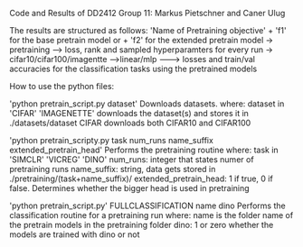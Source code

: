 Code and Results of DD2412 Group 11: Markus Pietschner and Caner Ulug

The results are structured as follows:
'Name of Pretraining objective' + 'f1' for the base pretrain model or + 'f2' for the extended pretrain model
-> pretraining
--> loss, rank and sampled hyperparamters for every run
-> cifar10/cifar100/imagentte
-->linear/mlp
---> losses and train/val accuracies for the classification tasks using the pretrained models

How to use the python files:

  'python pretrain_script.py dataset'
  Downloads datasets.
  where:
    dataset in 'CIFAR' 'IMAGENETTE'
    downloads the dataset(s) and stores it in ./datasets/dataset
    CIFAR downloads both CIFAR10 and CIFAR100

  'python pretrain_scripty.py task num_runs name_suffix extended_pretrain_head'
  Performs the pretraining routine
  where:
    task in 'SIMCLR' 'VICREG' 'DINO'
    num_runs: integer that states numer of pretraining runs
    name_suffix: string, data gets stored in ./pretraining/(task+name_suffix)/
    extended_pretrain_head: 1 if true, 0 if false. Determines whether the bigger head is used in pretraining

  'python pretrain_script.py' FULLCLASSIFICATION name dino
  Performs the classification routine for a pretraining run
  where:
    name is the folder name of the pretrain models in the pretraining folder
    dino: 1 or zero whether the models are trained with dino or not

    
          
